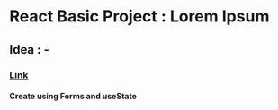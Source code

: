 # React Basic Project : Lorem Ipsum

## Idea : -

### [Link](https://react-basic-project-lorem-ipsum.netlify.app)

#### Create using Forms and useState
